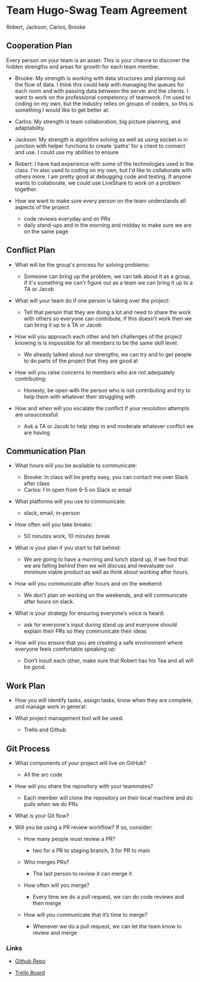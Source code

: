 # Team Hugo-Swag Team Agreement

Robert, Jackson, Carlos, Brooke

## Cooperation Plan
Every person on your team is an asset. This is your chance to discover the hidden strengths and areas for growth for each team member.
- Brooke: My strength is working with data structures and planning out the flow of data. I think this could help with managing the queues for each room and with passing data between the server and the clients. I want to work on the professional competency of teamwork. I'm used to coding on my own, but the industry relies on groups of coders, so this is something I would like to get better at.

- Carlos: My strength is team collaboration, big picture planning, and adaptability.

- Jackson: My strength is algorithm solving as well as using socket.io in junction with helper functions to create 'paths' for a client to connect and use. I could use my abilities to ensure

- Robert: I have had experience with some of the technologies used in the class. I'm also used to coding on my own, but I'd like to collaborate with others more. I am pretty good at debugging code and testing. If anyone wants to collaborate, we could use LiveShare to work on a problem together.

- How we want to make sure every person on the team understands all aspects of the project
    - code reviews everyday and on PRs
    - daily stand-ups and in the morning and midday to make sure we are on the same page

## Conflict Plan
- What will be the group's process for solving problems:
  - Someone can bring up the problem, we can talk about it as a group, if it's something we can't figure out as a team we can bring it up to a TA or Jacob
  
- What will your team do if one person is taking over the project:
  - Tell that person that they are doing a lot and need to share the work with others so everyone can contribute, if this doesn't work then we can bring it up to a TA or Jacob

- How will you approach each other and teh challenges of the project knowing is is impossible for all members to be the same skill level:
  - We already talked about our strengths, we can try and to get people to do parts of the project that they are good at

- How will you raise concerns to members who are not adequately contributing:
  - Honesty, be open with the person who is not contributing and try to help them with whatever their struggling with

- How and when will you escalate the conflict if your resolution attempts are unsuccessful:
  - Ask a TA or Jacob to help step in and moderate whatever conflict we are having


## Communication Plan
- What hours will you be available to communicate:
  - Brooke: In class will be pretty easy, you can contact me over Slack after class
  - Carlos: I'm open from 9-5 on Slack or email
  
- What platforms will you use to communicate:
    - slack, email, in-person

- How often will you take breaks:
    - 50 minutes work, 10 minutes break    

- What is your plan if you start to fall behind:
    - We are going to have a morning and lunch stand up, if we find that we are falling behind then we will discuss and reevaluate our minimum viable product as well as think about working after hours.

- How will you communicate after hours and on the weekend: 
    - We don't plan on working on the weekends, and will communicate after hours on slack.

- What is your strategy for ensuring everyone’s voice is heard:
    - ask for everyone's input during stand up and everyone should explain their PRs so they communicate their ideas

- How will you ensure that you are creating a safe environment where everyone feels comfortable speaking up:
  - Don't insult each other, make sure that Robert has his Tea and all will be good.

## Work Plan
- How you will identify tasks, assign tasks, know when they are complete, and manage work in general: 

- What project management tool will be used:
  - Trello and Github

## Git Process
- What components of your project will live on GitHub?
  - All the src code

- How will you share the repository with your teammates?
  - Each member will clone the repository on their local machine and do pulls when we do PRs

- What is your Git flow?

- Will you be using a PR review workflow? If so, consider:

  - How many people must review a PR?
    - two for a PR to staging branch, 3 for PR to main
  
  - Who merges PRs?
    - The last person to review it can merge it

  - How often will you merge?
    - Every time we do a pull request, we can do code reviews and then merge

  - How will you communicate that it’s time to merge?
    - Whenever we do a pull request, we can let the team know to review and merge

### Links
- [Github Repo](https://github.com/hugo-swag/jukebox-server)

- [Trello Board](https://trello.com/invite/jukebox_401mid/ATTIacf76309c23592b447b81c5e01064556CEC1FA5A)
